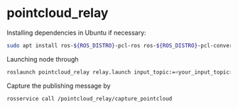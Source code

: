 # pointcloud_relay
Installing dependencies in Ubuntu if necessary:
```sh
sudo apt install ros-${ROS_DISTRO}-pcl-ros ros-${ROS_DISTRO}-pcl-conversions
```
Launching node through
```sh
roslaunch pointcloud_relay relay.launch input_topic:=<your_input_topic> output_topic:=<your_output_topic> input_frame:=<camera_frame> output_frame:=<world_frame>
```
Capture the publishing message by
```sh
rosservice call /pointcloud_relay/capture_pointcloud
```